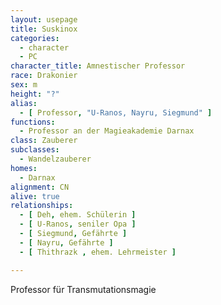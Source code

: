 ```yaml
---
layout: usepage
title: Suskinox
categories:
  - character
  - PC
character_title: Amnestischer Professor
race: Drakonier
sex: m
height: "?"
alias:
  - [ Professor, "U-Ranos, Nayru, Siegmund" ]
functions:
  - Professor an der Magieakademie Darnax
class: Zauberer
subclasses:
  - Wandelzauberer
homes:
  - Darnax
alignment: CN
alive: true
relationships:
  - [ Deh, ehem. Schülerin ]
  - [ U-Ranos, seniler Opa ]
  - [ Siegmund, Gefährte ]
  - [ Nayru, Gefährte ]
  - [ Thithrazk , ehem. Lehrmeister ]

---
```


Professor für Transmutationsmagie